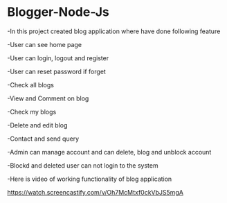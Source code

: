 # Blogger-Node-Js

-In this project created blog application where have done following feature

-User can see home page 

-User can login, logout and register

-User can reset password if forget

-Check all blogs

-View and Comment on blog

-Check my blogs

-Delete and edit blog

-Contact and send query

-Admin can manage account and can delete, blog and unblock account

-Blockd and deleted user can not login to the system

-Here is video of working functionality of blog application

https://watch.screencastify.com/v/Oh7McMtxf0ckVbJS5mgA 